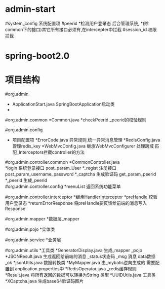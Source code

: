 # admin-start

#system_config 系统配置项
#peerid	
*检测用户登录态	后台管理系统,
*(除common下的接口)其它所有接口必须有,在intercepter中拦截
#session_id	权限拦截


# spring-boot2.0
# 项目结构	
#org.admin	
* ApplicationStart.java SpringBootApplication启动类
* 
#org.admin.common
*Common.java
*checkPeerid  _peerid的校验规则

#org.admin.config
* 项目配置项
*ErrorCode.java	异常规则,统一异常消息管理
*RedisConfig.java 管理redis_key
*WebMvcConfig.java	继承WebMvcConfigurer 处理跨域	匹配_Interceptors拦截controller的方法

#org.admin.controller.common
*CommonController.java	
*login	系统登录接口	post_param_User
*_regist 注册接口	post_param_username_password
*_captcha 生成验证码	get_param_peerid
*_peerid 生成_peerid	
#org.admin.controller.config
*menuList 返回系统功能菜单

#org.admin.controller.interceptor
*继承HandlerInterceptor
*preHandle 校验用户登录态
*returnErrorResponse 将preHandle要反馈给前端的消息写入Response

#org.admin.mapper
*数据层_mapper

#org.admin.pojo
*实体类

#org.admin.service
*业务层

#org.admin.utils
*工具类
*GeneratorDisplay.java 生成_mapper _pojo 
*JSONResult.java 生成返回给前端的消息	_status状态码 _msg 消息 data数据	_ok
*jsonUtils.java 数据转换类
*MyMapper.java	 由_mybatis逆向生成的 需要配置到 application.properties中
*RedisOperator.java _redis缓存规则
*Result.java 将所有返回的数据可以转换为String 类型
*UUIDUtils.java 工具类
*XCaptcha.java 生成base64验证码图片
